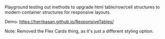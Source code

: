 Playground testing out methods to upgrade html table/row/cell structures to modern container structures for responsive layouts.

Demo: https://herrbasan.github.io/ResponsiveTables/

Note: Removed the Flex Cards thing, as it's just a different styling option.
